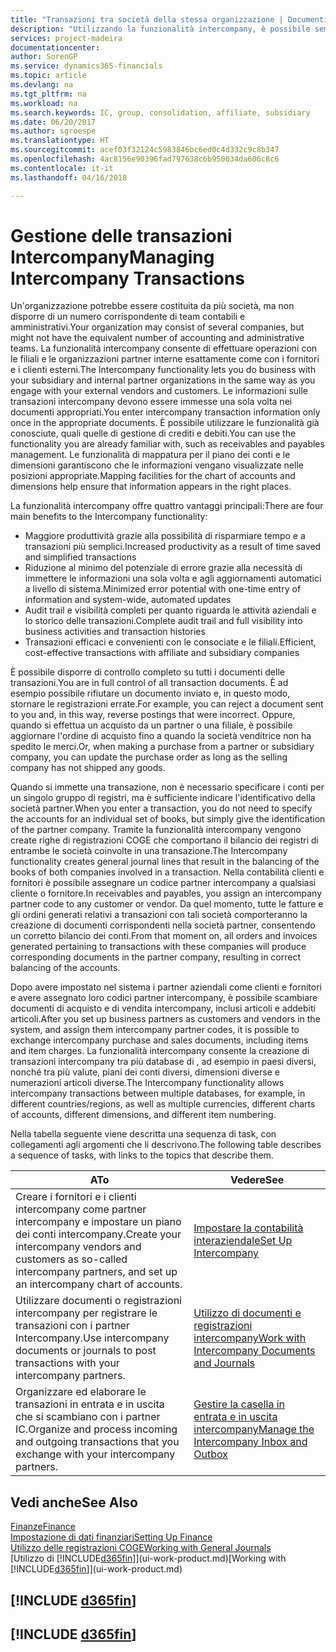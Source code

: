 ```yaml
---
title: "Transazioni tra società della stessa organizzazione | Documenti Microsoft"
description: "Utilizzando la funzionalità intercompany, è possibile semplificare i processi aziendali e le transazioni tra società all'interno della stessa organizzazione."
services: project-madeira
documentationcenter: 
author: SorenGP
ms.service: dynamics365-financials
ms.topic: article
ms.devlang: na
ms.tgt_pltfrm: na
ms.workload: na
ms.search.keywords: IC, group, consolidation, affiliate, subsidiary
ms.date: 06/20/2017
ms.author: sgroespe
ms.translationtype: HT
ms.sourcegitcommit: acef03f32124c5983846bc6ed0c4d332c9c8b347
ms.openlocfilehash: 4ac8156e90396fad797638c6b950034da606c8c6
ms.contentlocale: it-it
ms.lasthandoff: 04/16/2018

---
```

# <a name="managing-intercompany-transactions"></a><span data-ttu-id="22e28-103">Gestione delle transazioni Intercompany</span><span class="sxs-lookup"><span data-stu-id="22e28-103">Managing Intercompany Transactions</span></span>
<span data-ttu-id="22e28-104">Un'organizzazione potrebbe essere costituita da più società, ma non disporre di un numero corrispondente di team contabili e amministrativi.</span><span class="sxs-lookup"><span data-stu-id="22e28-104">Your organization may consist of several companies, but might not have the equivalent number of accounting and administrative teams.</span></span> <span data-ttu-id="22e28-105">La funzionalità intercompany consente di effettuare operazioni con le filiali e le organizzazioni partner interne esattamente come con i fornitori e i clienti esterni.</span><span class="sxs-lookup"><span data-stu-id="22e28-105">The Intercompany functionality lets you do business with your subsidiary and internal partner organizations in the same way as you engage with your external vendors and customers.</span></span> <span data-ttu-id="22e28-106">Le informazioni sulle transazioni intercompany devono essere immesse una sola volta nei documenti appropriati.</span><span class="sxs-lookup"><span data-stu-id="22e28-106">You enter intercompany transaction information only once in the appropriate documents.</span></span> <span data-ttu-id="22e28-107">È possibile utilizzare le funzionalità già conosciute, quali quelle di gestione di crediti e debiti.</span><span class="sxs-lookup"><span data-stu-id="22e28-107">You can use the functionality you are already familiar with, such as receivables and payables management.</span></span> <span data-ttu-id="22e28-108">Le funzionalità di mappatura per il piano dei conti e le dimensioni garantiscono che le informazioni vengano visualizzate nelle posizioni appropriate.</span><span class="sxs-lookup"><span data-stu-id="22e28-108">Mapping facilities for the chart of accounts and dimensions help ensure that information appears in the right places.</span></span>  

<span data-ttu-id="22e28-109">La funzionalità intercompany offre quattro vantaggi principali:</span><span class="sxs-lookup"><span data-stu-id="22e28-109">There are four main benefits to the Intercompany functionality:</span></span>  

- <span data-ttu-id="22e28-110">Maggiore produttività grazie alla possibilità di risparmiare tempo e a transazioni più semplici.</span><span class="sxs-lookup"><span data-stu-id="22e28-110">Increased productivity as a result of time saved and simplified transactions</span></span>  
- <span data-ttu-id="22e28-111">Riduzione al minimo del potenziale di errore grazie alla necessità di immettere le informazioni una sola volta e agli aggiornamenti automatici a livello di sistema.</span><span class="sxs-lookup"><span data-stu-id="22e28-111">Minimized error potential with one-time entry of information and system-wide, automated updates</span></span>  
- <span data-ttu-id="22e28-112">Audit trail e visibilità completi per quanto riguarda le attività aziendali e lo storico delle transazioni.</span><span class="sxs-lookup"><span data-stu-id="22e28-112">Complete audit trail and full visibility into business activities and transaction histories</span></span>  
- <span data-ttu-id="22e28-113">Transazioni efficaci e convenienti con le consociate e le filiali.</span><span class="sxs-lookup"><span data-stu-id="22e28-113">Efficient, cost-effective transactions with affiliate and subsidiary companies</span></span>  

<span data-ttu-id="22e28-114">È possibile disporre di controllo completo su tutti i documenti delle transazioni.</span><span class="sxs-lookup"><span data-stu-id="22e28-114">You are in full control of all transaction documents.</span></span> <span data-ttu-id="22e28-115">È ad esempio possibile rifiutare un documento inviato e, in questo modo, stornare le registrazioni errate.</span><span class="sxs-lookup"><span data-stu-id="22e28-115">For example, you can reject a document sent to you and, in this way, reverse postings that were incorrect.</span></span> <span data-ttu-id="22e28-116">Oppure, quando si effettua un acquisto da un partner o una filiale, è possibile aggiornare l'ordine di acquisto fino a quando la società venditrice non ha spedito le merci.</span><span class="sxs-lookup"><span data-stu-id="22e28-116">Or, when making a purchase from a partner or subsidiary company, you can update the purchase order as long as the selling company has not shipped any goods.</span></span>  

<span data-ttu-id="22e28-117">Quando si immette una transazione, non è necessario specificare i conti per un singolo gruppo di registri, ma è sufficiente indicare l'identificativo della società partner.</span><span class="sxs-lookup"><span data-stu-id="22e28-117">When you enter a transaction, you do not need to specify the accounts for an individual set of books, but simply give the identification of the partner company.</span></span> <span data-ttu-id="22e28-118">Tramite la funzionalità intercompany vengono create righe di registrazioni COGE che comportano il bilancio dei registri di entrambe le società coinvolte in una transazione.</span><span class="sxs-lookup"><span data-stu-id="22e28-118">The Intercompany functionality creates general journal lines that result in the balancing of the books of both companies involved in a transaction.</span></span> <span data-ttu-id="22e28-119">Nella contabilità clienti e fornitori è possibile assegnare un codice partner intercompany a qualsiasi cliente o fornitore.</span><span class="sxs-lookup"><span data-stu-id="22e28-119">In receivables and payables, you assign an intercompany partner code to any customer or vendor.</span></span> <span data-ttu-id="22e28-120">Da quel momento, tutte le fatture e gli ordini generati relativi a transazioni con tali società comporteranno la creazione di documenti corrispondenti nella società partner, consentendo un corretto bilancio dei conti.</span><span class="sxs-lookup"><span data-stu-id="22e28-120">From that moment on, all orders and invoices generated pertaining to transactions with these companies will produce corresponding documents in the partner company, resulting in correct balancing of the accounts.</span></span>  

 <span data-ttu-id="22e28-121">Dopo avere impostato nel sistema i partner aziendali come clienti e fornitori e avere assegnato loro codici partner intercompany, è possibile scambiare documenti di acquisto e di vendita intercompany, inclusi articoli e addebiti articoli.</span><span class="sxs-lookup"><span data-stu-id="22e28-121">After you set up business partners as customers and vendors in the system, and assign them intercompany partner codes, it is possible to exchange intercompany purchase and sales documents, including items and item charges.</span></span> <span data-ttu-id="22e28-122">La funzionalità intercompany consente la creazione di transazioni intercompany tra più database di , ad esempio in paesi diversi, nonché tra più valute, piani dei conti diversi, dimensioni diverse e numerazioni articoli diverse.</span><span class="sxs-lookup"><span data-stu-id="22e28-122">The Intercompany functionality allows intercompany transactions between multiple databases, for example, in different countries/regions, as well as multiple currencies, different charts of accounts, different dimensions, and different item numbering.</span></span>  

<span data-ttu-id="22e28-123">Nella tabella seguente viene descritta una sequenza di task, con collegamenti agli argomenti che li descrivono.</span><span class="sxs-lookup"><span data-stu-id="22e28-123">The following table describes a sequence of tasks, with links to the topics that describe them.</span></span>

 |<span data-ttu-id="22e28-124">A</span><span class="sxs-lookup"><span data-stu-id="22e28-124">To</span></span> |<span data-ttu-id="22e28-125">Vedere</span><span class="sxs-lookup"><span data-stu-id="22e28-125">See</span></span>|
 |---|---|
 |<span data-ttu-id="22e28-126">Creare i fornitori e i clienti intercompany come partner intercompany e impostare un piano dei conti intercompany.</span><span class="sxs-lookup"><span data-stu-id="22e28-126">Create your intercompany vendors and customers as so-called intercompany partners, and set up an intercompany chart of accounts.</span></span>|[<span data-ttu-id="22e28-127">Impostare la contabilità interaziendale</span><span class="sxs-lookup"><span data-stu-id="22e28-127">Set Up Intercompany</span></span>](intercompany-how-setup.md)|
 |<span data-ttu-id="22e28-128">Utilizzare documenti o registrazioni intercompany per registrare le transazioni con i partner Intercompany.</span><span class="sxs-lookup"><span data-stu-id="22e28-128">Use intercompany documents or journals to post transactions with your intercompany partners.</span></span>|[<span data-ttu-id="22e28-129">Utilizzo di documenti e registrazioni intercompany</span><span class="sxs-lookup"><span data-stu-id="22e28-129">Work with Intercompany Documents and Journals</span></span>](intercompany-how-work-documents-journals.md)|
 |<span data-ttu-id="22e28-130">Organizzare ed elaborare le transazioni in entrata e in uscita che si scambiano con i partner IC.</span><span class="sxs-lookup"><span data-stu-id="22e28-130">Organize and process incoming and outgoing transactions that you exchange with your intercompany partners.</span></span>|[<span data-ttu-id="22e28-131">Gestire la casella in entrata e in uscita intercompany</span><span class="sxs-lookup"><span data-stu-id="22e28-131">Manage the Intercompany Inbox and Outbox</span></span>](intercompany-how-manage-intercompany-inbox.md)|

## <a name="see-also"></a><span data-ttu-id="22e28-132">Vedi anche</span><span class="sxs-lookup"><span data-stu-id="22e28-132">See Also</span></span>
[<span data-ttu-id="22e28-133">Finanze</span><span class="sxs-lookup"><span data-stu-id="22e28-133">Finance</span></span>](finance.md)  
[<span data-ttu-id="22e28-134">Impostazione di dati finanziari</span><span class="sxs-lookup"><span data-stu-id="22e28-134">Setting Up Finance</span></span>](finance-setup-finance.md)  
[<span data-ttu-id="22e28-135">Utilizzo delle registrazioni COGE</span><span class="sxs-lookup"><span data-stu-id="22e28-135">Working with General Journals</span></span>](ui-work-general-journals.md)  
<span data-ttu-id="22e28-136">[Utilizzo di [!INCLUDE[d365fin](includes/d365fin_md.md)]](ui-work-product.md)</span><span class="sxs-lookup"><span data-stu-id="22e28-136">[Working with [!INCLUDE[d365fin](includes/d365fin_md.md)]](ui-work-product.md)</span></span>

## [!INCLUDE [d365fin](includes/free_trial_md.md)]  
## [!INCLUDE [d365fin](includes/training_link_md.md)]

